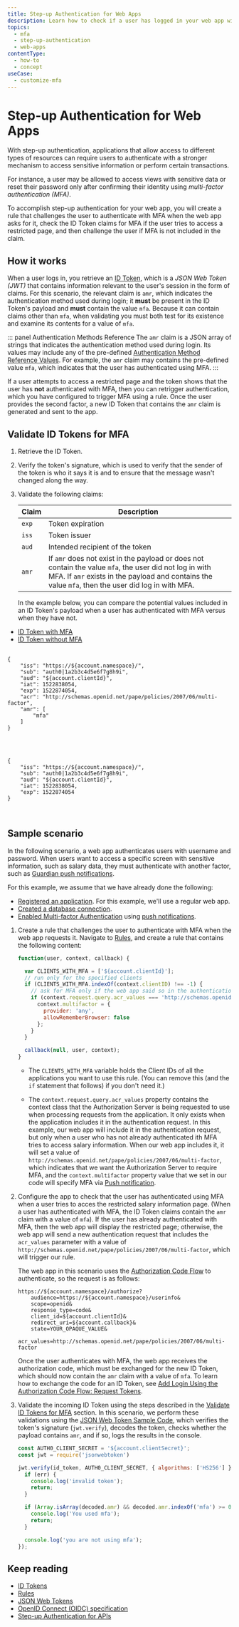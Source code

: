```yaml
---
title: Step-up Authentication for Web Apps
description: Learn how to check if a user has logged in your web app with Multi-factor Authentication by examining their ID Token.
topics:
  - mfa
  - step-up-authentication
  - web-apps
contentType:
  - how-to
  - concept
useCase:
  - customize-mfa
---
```

# Step-up Authentication for Web Apps

With step-up authentication, applications that allow access to different types of resources can require users to authenticate with a stronger mechanism to access sensitive information or perform certain transactions.

For instance, a user may be allowed to access views with sensitive data or reset their password only after confirming their identity using <dfn data-key="multifactor-authentication">multi-factor authentication (MFA)</dfn>.

To accomplish step-up authentication for your web app, you will create a rule that challenges the user to authenticate with MFA when the web app asks for it, check the ID Token claims for MFA if the user tries to access a restricted page, and then challenge the user if MFA is not included in the claim. 

## How it works

When a user logs in, you retrieve an [ID Token](/tokens/concepts/id-tokens), which is a <dfn data-key="json-web-token">JSON Web Token (JWT)</dfn> that contains information relevant to the user's session in the form of claims. For this scenario, the relevant claim is `amr`, which indicates the authentication method used during login; it **must** be present in the ID Token's payload and **must** contain the value `mfa`. Because it can contain claims other than `mfa`, when validating you must both test for its existence and examine its contents for a value of `mfa`.

::: panel Authentication Methods Reference
The `amr` claim is a JSON array of strings that indicates the authentication method used during login. Its values may include any of the pre-defined [Authentication Method Reference Values](https://tools.ietf.org/html/rfc8176). For example, the `amr` claim may contains the pre-defined value `mfa`, which indicates that the user has authenticated using MFA. 
:::

If a user attempts to access a restricted page and the token shows that the user has **not** authenticated with MFA, then you can retrigger authentication, which you have configured to trigger MFA using a rule. Once the user provides the second factor, a new ID Token that contains the `amr` claim is generated and sent to the app.

## Validate ID Tokens for MFA

1. Retrieve the ID Token.
2. Verify the token's signature, which is used to verify that the sender of the token is who it says it is and to ensure that the message wasn't changed along the way.
3. Validate the following claims: 

    | Claim | Description |
    | --- | --- |
    | `exp` | Token expiration |
    | `iss` | Token issuer |
    | `aud` | Intended recipient of the token |
    | `amr` | If `amr` does not exist in the payload or does not contain the value `mfa`, the user did not log in with MFA. If `amr` exists in the payload and contains the value `mfa`, then the user did log in with MFA. |

    In the example below, you can compare the potential values included in an ID Token's payload when a user has authenticated with MFA versus when they have not.

<div class="code-picker">
  <div class="languages-bar">
    <ul>
      <li class="active"><a href="#with-mfa" data-toggle="tab">ID Token with MFA</a></li>
      <li><a href="#without-mfa" data-toggle="tab">ID Token without MFA</a></li>
    </ul>
  </div>
  <div class="tab-content">
    <div id="with-mfa" class="tab-pane active">
      <pre class="text hljs">
        <code>
{
    "iss": "https://${account.namespace}/",
    "sub": "auth0|1a2b3c4d5e6f7g8h9i",
    "aud": "${account.clientId}",
    "iat": 1522838054,
    "exp": 1522874054,
    "acr": "http://schemas.openid.net/pape/policies/2007/06/multi-factor",
    "amr": [
        "mfa"
    ]
}
        </code>
      </pre>
    </div>
    <div id="without-mfa" class="tab-pane">
      <pre class="text hljs">
        <code>
{
    "iss": "https://${account.namespace}/",
    "sub": "auth0|1a2b3c4d5e6f7g8h9i",
    "aud": "${account.clientId}",
    "iat": 1522838054,
    "exp": 1522874054
}
        </code>
      </pre>
    </div>
  </div>
</div>

## Sample scenario

In the following scenario, a web app authenticates users with username and password. When users want to access a specific screen with sensitive information, such as salary data, they must authenticate with another factor, such as [Guardian push notifications](/multifactor-authentication#mfa-using-push-notifications-auth0-guardian-).

For this example, we assume that we have already done the following:

- [Registered an application](/applications). For this example, we'll use a regular web app.
- [Created a database connection](${manage_url}/#/connections/database).
- [Enabled Multi-factor Authentication](/multifactor-authentication) using [push notifications](/multifactor-authentication/factors/push).

1. Create a rule that challenges the user to authenticate with MFA when the web app requests it. Navigate to [Rules](${manage_url}/#/rules), and create a rule that contains the following content:

    ```js
    function(user, context, callback) {

      var CLIENTS_WITH_MFA = ['${account.clientId}'];
      // run only for the specified clients
      if (CLIENTS_WITH_MFA.indexOf(context.clientID) !== -1) {
        // ask for MFA only if the web app said so in the authentication request
        if (context.request.query.acr_values === 'http://schemas.openid.net/pape/policies/2007/06/multi-factor'){
          context.multifactor = {
            provider: 'any',
            allowRememberBrowser: false
          };
        }
      }

      callback(null, user, context);
    }
    ```

    - The `CLIENTS_WITH_MFA` variable holds the Client IDs of all the applications you want to use this rule. (You can remove this (and the `if` statement that follows) if you don't need it.)

    - The `context.request.query.acr_values` property contains the context class that the Authorization Server is being requested to use when processing requests from the application. It only exists when the application includes it in the authentication request. In this example, our web app will include it in the authentication request, but only when a user who has not already authenticated ith MFA tries to access salary information. When our web app includes it, it will set a value of `http://schemas.openid.net/pape/policies/2007/06/multi-factor`, which indicates that we want the Authorization Server to require MFA, and the `context.multifactor` property value that we set in our code will specify MFA via [Push notification](/multifactor-authentication/factors/push).

2. Configure the app to check that the user has authenticated using MFA when a user tries to acces the restricted salary information page. (When a user has authenticated with MFA, the ID Token claims contain the `amr` claim with a value of `mfa`). If the user has already authenticated with MFA, then the web app will display the restricted page; otherwise, the web app will send a new authentication request that includes the `acr_values` parameter with a value of `http://schemas.openid.net/pape/policies/2007/06/multi-factor`, which will trigger our rule. 

    The web app in this scenario uses the [Authorization Code Flow](/flows/concepts/auth-code) to authenticate, so the request is as follows:

    ```text
    https://${account.namespace}/authorize?
        audience=https://${account.namespace}/userinfo&
        scope=openid&
        response_type=code&
        client_id=${account.clientId}&
        redirect_uri=${account.callback}&
        state=YOUR_OPAQUE_VALUE&
        acr_values=http://schemas.openid.net/pape/policies/2007/06/multi-factor
    ```

    Once the user authenticates with MFA, the web app receives the authorization code, which must be exchanged for the new ID Token, which should now contain the `amr` claim with a value of `mfa`. To learn how to exchange the code for an ID Token, see [Add Login Using the Authorization Code Flow: Request Tokens](/flows/guides/auth-code/add-login-auth-code#request-tokens). 

3. Validate the incoming ID Token using the steps described in the [Validate ID Tokens for MFA](#validate-id-tokens-for-mfa) section. In this scenario, we perform these validations using the [JSON Web Token Sample Code](https://github.com/auth0/node-jsonwebtoken), which verifies the token's signature (`jwt.verify`), decodes the token, checks whether the payload contains `amr`, and if so, logs the results in the console.

    ```js
    const AUTH0_CLIENT_SECRET = '${account.clientSecret}';
    const jwt = require('jsonwebtoken')

    jwt.verify(id_token, AUTH0_CLIENT_SECRET, { algorithms: ['HS256'] }, function(err, decoded) {
      if (err) {
        console.log('invalid token');
        return;
      }

      if (Array.isArray(decoded.amr) && decoded.amr.indexOf('mfa') >= 0) {
        console.log('You used mfa');
        return;
      }

      console.log('you are not using mfa');
    });
    ```

## Keep reading

* [ID Tokens](/tokens/concepts/id-tokens)
* [Rules](/rules)
* [JSON Web Tokens](/tokens/concepts/jwts)
* [OpenID Connect (OIDC) specification](http://openid.net/specs/openid-connect-core-1_0.html)
* [Step-up Authentication for APIs](/multifactor-authentication/developer/step-up-authentication/step-up-for-apis)
